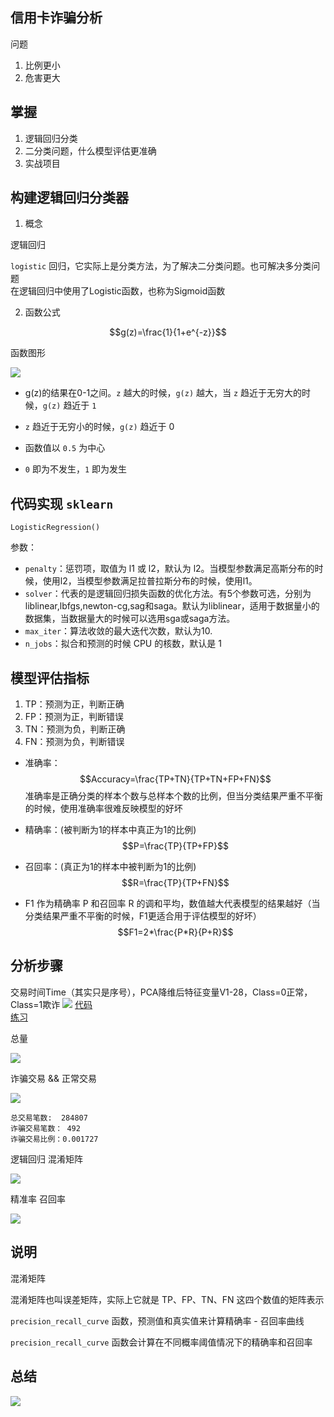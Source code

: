 ## 信用卡诈骗分析

问题

 1. 比例更小
 2. 危害更大

## 掌握

1. 逻辑回归分类
2. 二分类问题，什么模型评估更准确
3. 实战项目

## 构建逻辑回归分类器

1. 概念

逻辑回归

`logistic` 回归，它实际上是分类方法，为了解决二分类问题。也可解决多分类问题  
在逻辑回归中使用了Logistic函数，也称为Sigmoid函数  

2. 函数公式  

$$g(z)=\frac{1}{1+e^{-z}}$$


函数图形

![](sigmoid.png)

- g(z)的结果在0-1之间。`z` 越大的时候，`g(z)` 越大，当 `z` 趋近于无穷大的时候，`g(z)` 趋近于 `1`

- `z` 趋近于无穷小的时候，`g(z)` 趋近于 0

- 函数值以 `0.5` 为中心

- `0` 即为不发生，`1` 即为发生

## 代码实现 `sklearn`
```
LogisticRegression()
```
参数：

- `penalty`：惩罚项，取值为 l1 或 l2，默认为 l2。当模型参数满足高斯分布的时候，使用l2，当模型参数满足拉普拉斯分布的时候，使用l1。
- `solver`：代表的是逻辑回归损失函数的优化方法。有5个参数可选，分别为liblinear,lbfgs,newton-cg,sag和saga。默认为liblinear，适用于数据量小的数据集，当数据量大的时候可以选用sga或saga方法。
- `max_iter`：算法收敛的最大迭代次数，默认为10.
- `n_jobs`：拟合和预测的时候 CPU 的核数，默认是 1

## 模型评估指标  
1. TP：预测为正，判断正确
2. FP：预测为正，判断错误
3. TN：预测为负，判断正确
4. FN：预测为负，判断错误

- 准确率：
$$Accuracy=\frac{TP+TN}{TP+TN+FP+FN}$$
准确率是正确分类的样本个数与总样本个数的比例，但当分类结果严重不平衡的时候，使用准确率很难反映模型的好坏

- 精确率：(被判断为1的样本中真正为1的比例)
$$P=\frac{TP}{TP+FP}$$
- 召回率：(真正为1的样本中被判断为1的比例)
$$R=\frac{TP}{TP+FN}$$

- F1 作为精确率 P 和召回率 R 的调和平均，数值越大代表模型的结果越好（当分类结果严重不平衡的时候，F1更适合用于评估模型的好坏）
$$F1=2*\frac{P*R}{P+R}$$


## 分析步骤

交易时间Time（其实只是序号），PCA降维后特征变量V1-28，Class=0正常，Class=1欺诈
![](step.jpg)
[代码](credit_fraud_analysis.py)  
[练习](credit_fraud_svc.py)

总量

![](./条形图.png)

诈骗交易 && 正常交易

![](分组条形图.png)

```
总交易笔数:  284807
诈骗交易笔数： 492
诈骗交易比例：0.001727
```

 逻辑回归 混淆矩阵

![](混淆矩阵.png)

 精准率 召回率

![](精确率-召回率曲线.png)

## 说明

混淆矩阵

混淆矩阵也叫误差矩阵，实际上它就是 TP、FP、TN、FN 这四个数值的矩阵表示


`precision_recall_curve` 函数，预测值和真实值来计算精确率 - 召回率曲线

`precision_recall_curve` 函数会计算在不同概率阈值情况下的精确率和召回率


## 总结

![](总结.png)
